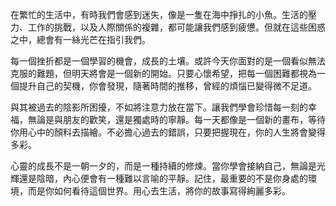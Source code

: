 在繁忙的生活中，有時我們會感到迷失，像是一隻在海中掙扎的小魚。生活的壓力、工作的挑戰，以及人際關係的複雜，都可能讓我們感到疲憊。但就在這些困惑之中，總會有一絲光芒在指引我們。

每一個挫折都是一個學習的機會，成長的土壤。或許今天你面對的是一個看似無法克服的難題，但明天將會是一個新的開始。只要心懷希望，把每一個困難都視為一個提升自己的契機，你會發現，隨著時間的推移，曾經的煩惱已變得微不足道。

與其被過去的陰影所困擾，不如將注意力放在當下。讓我們學會珍惜每一刻的幸福，無論是與朋友的歡笑，還是獨處時的寧靜。每一天都像是一個新的畫布，等待你用心中的顏料去描繪。不必擔心過去的錯誤，只要把握現在，你的人生將會變得多彩。

心靈的成長不是一朝一夕的，而是一種持續的修煉。當你學會接納自己，無論是光輝還是陰暗，內心便會有一種難以言喻的平靜。記住，最重要的不是你身處的環境，而是你如何看待這個世界。用心去生活，將你的故事寫得絢麗多彩。